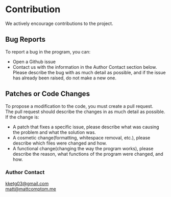 # Contribution
We actively encourage contributions to the project.

## Bug Reports
To report a bug in the program, you can: 
* Open a Github issue
* Contact us with the information in the Author Contact section below.
Please describe the bug with as much detail as possible, and if the issue has already been raised, do not make a new one.

## Patches or Code Changes
To propose a modification to the code, you must create a pull request.
<br>
The pull request should describe the changes in as much detail as possible.
<br>
If the change is: 
* A patch that fixes a specific issue, please describe what was causing the problem and what the solution was.
* A cosmetic change(formatting, whitespace removal, etc.), please describe which files were changed and how.
* A functional change(changing the way the program works), please describe the reason, what functions of the program were changed, and how.

### Author Contact
kketg03@gmail.com
<br>
matt@mattcomptom.me
